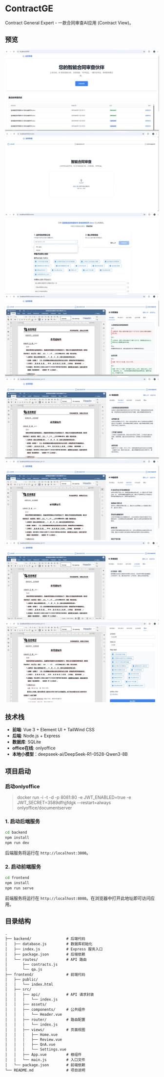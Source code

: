 # ContractGE

Contract General Expert - 一款合同审查AI应用 (Contract View)。

## 预览
![](img/home.png)
![](img/step1.png)
![](img/step2.png)
![](img/step3-1.png)
![](img/step3-2.png)
![](img/step3-3.png)
![](img/step3-4.png)
![](img/step3-5.png)
## 技术栈

- **前端**: Vue 3 + Element UI + TailWind CSS
- **后端**: Node.js + Express
- **数据库**: SQLite
- **office在线**: onlyoffice
- **本地小模型**：deepseek-ai/DeepSeek-R1-0528-Qwen3-8B

## 项目启动

### 启动onlyoffice
> docker run -i -t -d -p 8081:80 -e JWT_ENABLED=true -e JWT_SECRET=3589dfhjjfdgk --restart=always onlyoffice/documentserver


### 1. 启动后端服务

```bash
cd backend
npm install
npm run dev
```
后端服务将运行在 `http://localhost:3000`。

### 2. 启动前端服务

```bash
cd frontend
npm install
npm run serve
```
前端服务将运行在 `http://localhost:8080`。在浏览器中打开此地址即可访问应用。

## 目录结构

```
.
├── backend/                # 后端代码
│   ├── database.js         # 数据库初始化
│   ├── index.js            # Express 服务入口
│   ├── package.json        # 后端依赖
│   └── routes/             # API 路由
│       ├── contracts.js
│       └── qa.js
├── frontend/               # 前端代码
│   ├── public/
│   │   └── index.html
│   ├── src/
│   │   ├── api/            # API 请求封装
│   │   │   └── index.js
│   │   ├── assets/
│   │   ├── components/     # 公共组件
│   │   │   └── Header.vue
│   │   ├── router/         # 路由配置
│   │   │   └── index.js
│   │   ├── views/          # 页面视图
│   │   │   ├── Home.vue
│   │   │   ├── Review.vue
│   │   │   ├── QnA.vue
│   │   │   └── Settings.vue
│   │   ├── App.vue         # 根组件
│   │   └── main.js         # 入口文件
│   └── package.json        # 前端依赖
└── README.md               # 项目说明
``` 
